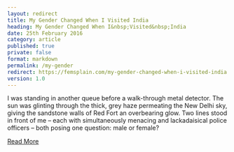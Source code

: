 ```yaml
---
layout: redirect
title: My Gender Changed When I Visited India
heading: My Gender Changed When I&nbsp;Visited&nbsp;India
date: 25th February 2016
category: article
published: true
private: false
format: markdown
permalink: /my-gender
redirect: https://femsplain.com/my-gender-changed-when-i-visited-india
version: 1.0
---
```


I was standing in another queue before a walk-through metal detector. The sun was glinting through the thick, grey haze permeating the New Delhi sky, giving the sandstone walls of Red Fort an overbearing glow. Two lines stood in front of me – each with simultaneously menacing and lackadaisical police officers – both posing one question: male or female?

[Read More](https://femsplain.com/my-gender-changed-when-i-visited-india)
